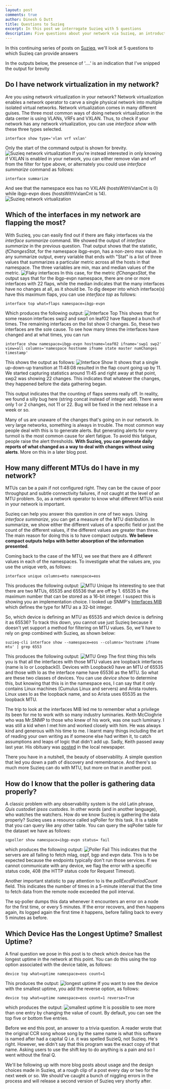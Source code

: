 ```yaml
---
layout: post
comments: true
author: Dinesh G Dutt
title: Questions to Suzieq
excerpt: In this post we interrogate Suzieq with 5 questions
description: Five questions about your network via Suzieq, an introduction
---
```

In this continuing series of posts on [Suzieq](https://github.com/netenglabs/suzieq), we'll look at 5 questions to which Suzieq can provide answers

In the outputs below, the presence of '....' is an indication that I've snipped the output for brevity

## Do I have network virtualization in my network?

Are you using network virtualization in your network? Network virtualization enables a network operator to carve a single physical network into multiple isolated virtual networks. Network virtualization comes in many different guises. The three most common ways of doing network virtualization in the data center is using VLANs, VRFs and VXLAN. Thus, to check if your network has any network virtualization, you can use *interface show* with these three types selected.

`interface show type='vlan vrf vxlan'`

Only the start of the command output is shown for brevity.
![Suzieq network virtualization](/assets/images/2020-05-01/10qa-Fig1.png?raw=true)
If you're instead interested in only knowing if VXLAN is enabled in your network, you can either remove vlan and vrf from the filter for type above, or alternately you could use *interface summarize* command as follows:

`interface summarize`

And see that the namespace eos has no VXLAN (hostsWithVxlanCnt is 0) while ibgp-evpn does (hostsWithVxlanCnt is 14).
![Suzieq network virtualization](/assets/images/2020-05-01/10qa-Fig2.png?raw=true)

## Which of the interfaces in my network are flapping the most?

With Suzieq, you can easily find out if there are flaky interfaces via the *interface summarize* command. We showed the output of *interface summarize* in the previous question. That output shows that the statistic, *ifChangesStat*, for the namespace ibgp-evpn, has a non-zero max value. In any summarize output, every variable that ends with "Stat" is a list of three values that summarizes a particular metric across all the hosts in that namespace. The three variables are min, max and median values of the metric. 
![Flaky interfaces](/assets/images/2020-05-01/10qa-Fig2a.png?raw=true)
In this case, for the metric *ifChangesStat*, the output says that for the ibgp-evpn namespace, there are one or more interfaces with 22 flaps, while the median indicates that the many interfaces have no changes at all, as it should be. To dig deeper into which interface(s) have this maximum flaps, you can use *interface top* as follows:

`interface top what=flaps namespace=ibgp-evpn`

Which produces the following output:
![Interface Top](/assets/images/2020-05-01/10qa-Fig3.png)
This shows that for some reason interfaces swp2 and swp1 on leaf02 have flapped a bunch of times. The remaining interfaces on the list show 0 changes. So, these two interfaces are the sole cause. To see how many times the interfaces have changed and at what times, you can run

`interface show namespace=ibgp-evpn hostname=leaf02 ifname='swp1 swp2' view=all columns='namespace hostname ifname state master numChanges timestamp'`

This shows the output as follows:
![Interface Show](/assets/images/2020-05-01/10qa-Fig4.png)
It shows that a single up-down-up transition at 11:48:08 resulted in the flap count going up by 11. We started capturing statistics around 11:45 and right away at that point, swp2 was showing 22 changes. This indicates that whatever the changes, they happened before the data gathering began. 

This output indicates that the counting of flaps seems really off. In reality, we found a silly bug here (string concat instead of integer add). There were only 1 or 2 changes, not 11 or 22. Bug will be fixed in the next release in a week or so.

Many of us are unaware of the changes that's going on in our network. In very large networks, something is always in trouble. The most common way people deal with this is to generate alerts. But generating alerts for every turmoil is the most common cause for alert fatigue. To avoid this fatigue, people raise the alert thresholds. **With Suzieq, you can generate daily reports of what changed as a way to deal with changes without using alerts**. More on this in a later blog post.

## How many different MTUs do I have in my network?

MTUs can be a pain if not configured right. They can be the cause of poor throughput and subtle connectivity failures, if not caught at the level of an MTU problem. So, as a network operator to know what different MTUs exist in your network is important. 

Suzieq can help you answer this question in one of two ways. Using *interface summarize*, you can get a measure of the MTU distribution. In summarize, we show either the different values of a specific field or just the count of the different values, if the different values are greater than three. The main reason for doing this is to have compact outputs. **We believe compact outputs helps with better absorption of the information presented**. 

Coming back to the case of the MTU, we see that there are 4 different values in each of the namespaces. To investigate what the values are, you use the unique verb, as follows:

`interface unique columns=mtu namespace=eos`

This produces the following output:
![MTU Unique](/assets/images/2020-05-01/10qa-Fig5.png)
Its interesting to see that there are two MTUs, 65535 and 65536 that are off by 1. 65535 is the maximum number that can be stored as a 16-bit integer. I suspect this is showing you an implementation choice. I looked up SNMP's [Interfaces MIB](https://datatracker.ietf.org/doc/rfc2863/?include_text=1) which defines the type for MTU as a 32-bit integer. 

So, which device is defining an MTU as 65535 and which device is defining it as 65536? To track this down, you cannot use just Suzieq because it doesn't yet support a method for filtering on MTU values. So, we'll have to rely on grep combined with Suzieq, as shown below:

`suzieq-cli interface show --namespace=eos --columns='hostname ifname mtu' | grep 6553`

This produces the following output:
![MTU Grep](/assets/images/2020-05-01/10qa-Fig6.png)
The first thing this tells you is that all the interfaces with those MTU values are loopback interfaces (name is lo or Loopback0). Devices with Loopback0 have an MTU of 65535 and those with lo as the interface name have 65536 as the MTU. So what are these two classes of devices. You can use *device show* to determine this, but knowing that this is in the namespace eos, I can say that it only contains Linux machines (Cumulus Linux and servers) and Arista routers. Linux uses lo as the loopback name, and so Arista uses 65535 as the loopback MTU. 

The trip to look at the interfaces MIB led me to remember what a privilege its been for me to work with so many industry luminaries. Keith McCloghrie who was Mr.SNMP to those who knew of his work, was one such luminary. I was still a kid when I met him and worked closely with him. He was always kind and generous with his time to me. I learnt many things including the art of reading your own writing as if someone else had written it, to catch assumptions and leaps of logic that didn't add up. Sadly, Keith passed away last year. His obituary was [posted](https://www.legacy.com/obituaries/times-standard/obituary.aspx?pid=193728898) in the local newspaper. 

There you have in a nutshell, the beauty of observability. A simple question that led you down a path of discovery and remembrance. And there's so much more Suzieq can do with MTU, but more on that in another post.

## How do I know that the poller is gathering data properly?

A classic problem with any observability system is the old Latin phrase, *Quis custodiet ipsos custodes*. In other words (and in another language), who watches the watchers. How do we know Suzieq is gathering the data properly? Suzieq uses a resource called sqPoller for this task. It is a table that you can query like any other table. You can query the sqPoller table for the dataset we have as follows:

`sqpoller show namespace=ibgp-evpn status= fail`

which produces the following output:
![Poller Fail](/assets/images/2020-05-01/10qa-Fig7.png)
This indicates that the servers are all failing to fetch mlag, ospf, bgp and evpn data. This is to be expected because the endpoints typically don't run those services. If we cannot communicate with any device, we flag the error with a specific status code, 408 (the HTTP status code for Request Timeout).

Another important statistic to pay attention to is the *pollExcdPeriodCount* field. This indicates the number of times in a 5-minute interval that the time to fetch data from the remote node exceeded the poll interval. 

The sq-poller dumps this data whenever it encounters an error on a node for the first time, or every 5 minutes. If the error recovers, and then happens again, its logged again the first time it happens, before falling back to every 5 minutes as before.

## Which Device Has the Longest Uptime? Smallest Uptime?

A final question we pose in this post is to check which device has the longest uptime in the network at this point. You can do this using the top option associated with the device table, as follows:

`device top what=uptime namespace=eos count=1`

This produces the output:
![longest uptime](/assets/images/2020-05-01/10qa-Fig8.png)
If you want to see the device with the smallest uptime, you add the reverse option, as follows:

`device top what=uptime namespace=eos count=1 reverse=True`

which produces the output:
![smallest uptime](/assets/images/2020-05-01/10qa-Fig9.png)
It is possible to see more than one entry by changing the value of count. By default, you can see the top five or bottom five entries.

Before we end this post, an answer to a trivia question. A reader wrote that the original CCR song whose song by the same name is what this software is named after had a capital Q i.e. it was spelled SuzieQ, not Suzieq. He's right. However, we didn't say that this program was the exact copy of that name. Asking users to use the shift key to do anything is a pain and so I went without the final Q.

We'll be following up with more blog posts about usage and the design choices made in Suzieq, at a rough clip of a post every day or two for the next week or so. We should've caught a bunch of niggling errors in the process and will release a second version of Suzieq very shortly after.

